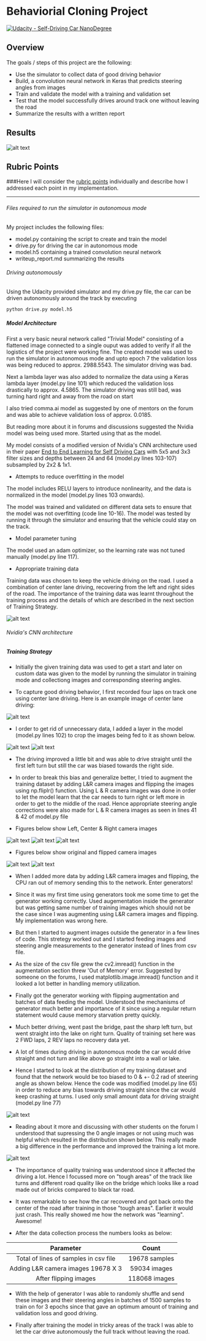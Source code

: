 # Behaviorial Cloning Project

[![Udacity - Self-Driving Car NanoDegree](https://s3.amazonaws.com/udacity-sdc/github/shield-carnd.svg)](http://www.udacity.com/drive)

Overview
---

The goals / steps of this project are the following:
* Use the simulator to collect data of good driving behavior
* Build, a convolution neural network in Keras that predicts steering angles from images
* Train and validate the model with a training and validation set
* Test that the model successfully drives around track one without leaving the road
* Summarize the results with a written report

[//]: # (Image References)

[image1]: ./examples/nvidia_model.JPG "Model Visualization"
[image2]: ./examples/dist1.png "Data Distribution"
[image3]: ./examples/dist2.png "Data Distribution 1"
[image4]: ./examples/center_cam.JPG "Center Cam"
[image5]: ./examples/cropped_image.JPG "Cropped Image"
[image6]: ./examples/cropped_image1.JPG "Cropped Image 1"
[image7]: ./examples/left_cam.JPG "L cam Image"
[image8]: ./examples/center_cam1.JPG "C cam Image 1"
[image9]: ./examples/right_cam.JPG "R cam Image"
[image10]: ./examples/original.JPG "Original Image"
[image11]: ./examples/flipped.JPG "Flipped Image"
[image12]: ./examples/driving_gif.GIF "Driving Autonomously"


Results
---
![alt text][image12]


## Rubric Points
###Here I will consider the [rubric points](https://review.udacity.com/#!/rubrics/432/view) individually and describe how I addressed each point in my implementation.  

---

###### Files required to run the simulator in autonomous mode

My project includes the following files:
* model.py containing the script to create and train the model
* drive.py for driving the car in autonomous mode
* model.h5 containing a trained convolution neural network 
* writeup_report.md summarizing the results

###### Driving autonomously
Using the Udacity provided simulator and my drive.py file, the car can be driven autonomously around the track by executing 
```sh
python drive.py model.h5
```

##### Model Architecture 

First a very basic neural network called "Trivial Model" consisting of a flattened image connected to a single ouput was added to verify if all the logistics of the project were working fine. The created model was used to run the simulator in autonomous mode and upto epoch 7 the validation loss was being reduced to approx. 2988.5543. The simulator driving was bad.

Next a lambda layer was also added to normalize the data using a Keras lambda layer (model.py line 101) which reduced the validation loss drastically to approx. 4.5865. The simulator driving was still bad, was turning hard right and away from the road on start

I also tried comma.ai model as suggested by one of mentors on the forum and was able to achieve validation loss of approx. 0.0185.

But reading more about it in forums and discussions suggested the Nvidia model was being used more. Started using that as the model.

My model consists of a modified version of Nvidia's CNN architecture used in their paper [End to End Learning for Self Driving Cars](http://images.nvidia.com/content/tegra/automotive/images/2016/solutions/pdf/end-to-end-dl-using-px.pdf)
with 5x5 and 3x3 filter sizes and depths between 24 and 64 (model.py lines 103-107) subsampled by 2x2 & 1x1. 

* Attempts to reduce overfitting in the model

The model includes RELU layers to introduce nonlinearity, and the data is normalized in the model (model.py lines 103 onwards). 

The model was trained and validated on different data sets to ensure that the model was not overfitting (code line 10-16). The model was tested by running it through the simulator and ensuring that the vehicle could stay on the track.

* Model parameter tuning

The model used an adam optimizer, so the learning rate was not tuned manually (model.py line 117).

* Appropriate training data

Training data was chosen to keep the vehicle driving on the road. I used a combination of center lane driving, recovering from the left and right sides of the road. The importance of the training data was learnt throughout the training process and the details of which are described in the next section of Training Strategy.

![alt text][image1]

###### Nvidia's CNN architecture 


##### Training Strategy

* Initially the given training data was used to get a start and later on custom data was given to the model by running the simulator in training mode and collectiong images and corresponding steering angles.

* To capture good driving behavior, I first recorded four laps on track one using center lane driving. Here is an example image of center lane driving:

![alt text][image4]

* I order to get rid of unnecessary data, I added a layer in the model (model.py lines 102) to crop the images being fed to it as shown below.

![alt text][image5] ![alt text][image6]

* The driving improved a little bit and was able to drive straight until the first left turn but still the car was biased towards the right side.

* In order to break this bias and generalize better, I tried to augment the training dataset by adding L&R camera images and flipping the images using np.fliplr() function. Using L & R camera images was done in order to let the model learn that the car needs to turn right or left more in order to get to the middle of the road. Hence appropriate steering angle corrections were also made for L & R camera images as seen in lines 41 & 42 of model.py file

* Figures below show Left, Center & Right camera images

![alt text][image7] ![alt text][image8] ![alt text][image9]

* Figures below show original and flipped camera images

![alt text][image10] ![alt text][image11]

* When I added more data by adding L&R camera images and flipping, the CPU ran out of memory sending this to the network. Enter generators!

* Since it was my first time using generators took me some time to get the generator working correctly. Used augementation inside the generator but was getting same number of training images which should not be the case since I was augmenting using L&R camera images and flipping. My implementation was wrong here.

* But then I started to augment images outside the generator in a few lines of code. This stretegy worked out and I started feeding images and steering angle measurements to the generator instead of lines from csv file.

* As the size of the csv file grew the cv2.imread() function in the augmentation section threw 'Out of Memory' error. Suggested by someone on the forums, I used matplotlib.image.imread() function and it looked a lot better in handling memory utilization.

* Finally got the generator working with flipping augmentation and batches of data feeding the model. Understood the mechanisms of generator much better and importance of it since using a regular return statement would cause memory starvation pretty quickly.

* Much better driving, went past the bridge, past the sharp left turn, but went straight into the lake on right turn. Quality of training set here was 2 FWD laps, 2 REV laps no recovery data yet.

* A lot of times during driving in autonomous mode the car would drive straight and not turn and like above go straight into a wall or lake.

* Hence I started to look at the distribution of my training dataset and found that the network would be too biased to 0 & +- 0.2 rad of steering angle as shown below. Hence the code was modified (model.py line 65) in order to reduce any bias towards driving straight since the car would keep crashing at turns. I used only small amount data for driving straight (model.py line 77)

![alt text][image2]

* Reading about it more and discussing with other students on the forum I understood that supressing the 0 angle images or not using much was helpful which resulted in the distribution shown below. This really made a big difference in the performance and improved the training a lot more.

![alt text][image3]

* The importance of quality training was understood since it affected the driving a lot. Hence I focussed more on "tough areas" of the track like turns and different road quality like on the bridge which looks like a road made out of bricks compared to black tar road. 

* It was remarkable to see how the car recovered and got back onto the center of the road after training in those "tough areas". Earlier it would just crash. This really showed me how the network was "learning". Awesome!

* After the data collection process the numbers looks as below:

| Parameter										|     Count				| 
|:---------------------------------------------:|:---------------------:| 
| Total of lines of samples in csv file 		| 19678 samples			| 
| Adding L&R camera images 19678 X 3			| 59034 images 			|
| After flipping images 						| 118068 images			|

* With the help of generator I was able to randomly shuffle and send these images and their steering angles in batches of 1500 samples to train on for 3 epochs since that gave an optimum amount of training and validation loss and good driving.

* Finally after training the model in tricky areas of the track I was able to let the car drive autonomously the full track without leaving the road.

